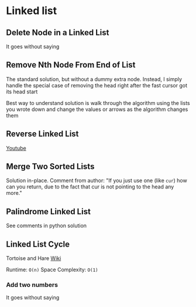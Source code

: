 # Linked list

## Delete Node in a Linked List

It goes without saying

## Remove Nth Node From End of List

The standard solution, but without a dummy extra node. Instead, I simply handle the special case of removing the head right after the fast cursor got its head start

Best way to understand solution is walk through the algorithm using the lists you wrote down and change the values or arrows as the algorithm changes them

## Reverse Linked List

[Youtube](https://www.youtube.com/watch?v=XDO6I8jxHtA&feature=emb_title)

## Merge Two Sorted Lists

Solution in-place.
Comment from author: "If you just use one (like `cur`) how can you return, due to the fact that cur is not pointing to the head any more."

## Palindrome Linked List

See comments in python solution

## Linked List Cycle

Tortoise and Hare
[Wiki](https://en.wikipedia.org/wiki/Cycle_detection#Tortoise_and_hare)

Runtime: `O(n)`
Space Complexity: `O(1)`

### Add two numbers

It goes without saying
